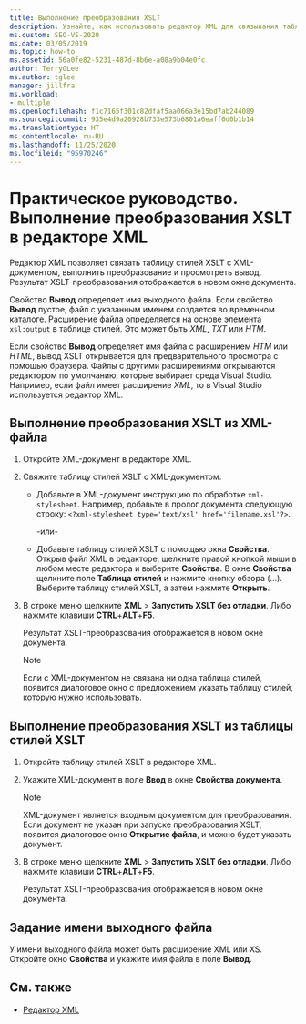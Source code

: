 ```yaml
---
title: Выполнение преобразования XSLT
description: Узнайте, как использовать редактор XML для связывания таблицы стилей XSLT с XML-документом, выполнения преобразования и просмотра вывода.
ms.custom: SEO-VS-2020
ms.date: 03/05/2019
ms.topic: how-to
ms.assetid: 56a0fe82-5231-487d-8b6e-a08a9b04e0fc
author: TerryGLee
ms.author: tglee
manager: jillfra
ms.workload:
- multiple
ms.openlocfilehash: f1c7165f301c82dfaf5aa066a3e15bd7ab244089
ms.sourcegitcommit: 935e4d9a20928b733e573b6801a6eaff0d0b1b14
ms.translationtype: HT
ms.contentlocale: ru-RU
ms.lasthandoff: 11/25/2020
ms.locfileid: "95970246"
---
```

# <a name="how-to-execute-an-xslt-transformation-from-the-xml-editor"></a>Практическое руководство. Выполнение преобразования XSLT в редакторе XML

Редактор XML позволяет связать таблицу стилей XSLT с XML-документом, выполнить преобразование и просмотреть вывод. Результат XSLT-преобразования отображается в новом окне документа.

Свойство **Вывод** определяет имя выходного файла. Если свойство **Вывод** пустое, файл с указанным именем создается во временном каталоге. Расширение файла определяется на основе элемента `xsl:output` в таблице стилей. Это может быть *XML*, *TXT* или *HTM*.

Если свойство **Вывод** определяет имя файла с расширением *HTM* или *HTML*, вывод XSLT открывается для предварительного просмотра с помощью браузера. Файлы с другими расширениями открываются редактором по умолчанию, которые выбирает среда Visual Studio. Например, если файл имеет расширение *XML*, то в Visual Studio используется редактор XML.

## <a name="execute-an-xslt-transformation-from-an-xml-file"></a>Выполнение преобразования XSLT из XML-файла

1. Откройте XML-документ в редакторе XML.

2. Свяжите таблицу стилей XSLT с XML-документом.

    - Добавьте в XML-документ инструкцию по обработке `xml-stylesheet`. Например, добавьте в пролог документа следующую строку: `<?xml-stylesheet type='text/xsl' href='filename.xsl'?>`.

       -или-

    - Добавьте таблицу стилей XSLT с помощью окна **Свойства**. Открыв файл XML в редакторе, щелкните правой кнопкой мыши в любом месте редактора и выберите **Свойства**. В окне **Свойства** щелкните поле **Таблица стилей** и нажмите кнопку обзора (...). Выберите таблицу стилей XSLT, а затем нажмите **Открыть**.

3. В строке меню щелкните **XML** > **Запустить XSLT без отладки**. Либо нажмите клавиши **CTRL**+**ALT**+**F5**.

   Результат XSLT-преобразования отображается в новом окне документа.

   > [!NOTE]
   > Если с XML-документом не связана ни одна таблица стилей, появится диалоговое окно с предложением указать таблицу стилей, которую нужно использовать.

## <a name="execute-an-xslt-transformation-from-an-xslt-style-sheet"></a>Выполнение преобразования XSLT из таблицы стилей XSLT

1. Откройте таблицу стилей XSLT в редакторе XML.

2. Укажите XML-документ в поле **Ввод** в окне **Свойства документа**.

   > [!NOTE]
   > XML-документ является входным документом для преобразования. Если документ не указан при запуске преобразования XSLT, появится диалоговое окно **Открытие файла**, и можно будет указать документ.

3. В строке меню щелкните **XML** > **Запустить XSLT без отладки**. Либо нажмите клавиши **CTRL**+**ALT**+**F5**.

   Результат XSLT-преобразования отображается в новом окне документа.

## <a name="specify-an-output-file-name"></a>Задание имени выходного файла

У имени выходного файла может быть расширение XML или XS. Откройте окно **Свойства** и укажите имя файла в поле **Вывод**.

## <a name="see-also"></a>См. также

- [Редактор XML](../xml-tools/xml-editor.md)
